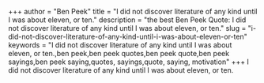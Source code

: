 +++
author = "Ben Peek"
title = "I did not discover literature of any kind until I was about eleven, or ten."
description = "the best Ben Peek Quote: I did not discover literature of any kind until I was about eleven, or ten."
slug = "i-did-not-discover-literature-of-any-kind-until-i-was-about-eleven-or-ten"
keywords = "I did not discover literature of any kind until I was about eleven, or ten.,ben peek,ben peek quotes,ben peek quote,ben peek sayings,ben peek saying,quotes, sayings,quote, saying, motivation"
+++
I did not discover literature of any kind until I was about eleven, or ten.
